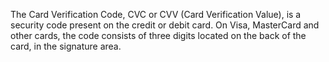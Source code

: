 The Card Verification Code, CVC or CVV (Card Verification Value), is a security code present on the credit or debit card. On Visa, MasterCard and other cards, the code consists of three digits located on the back of the card, in the signature area.
